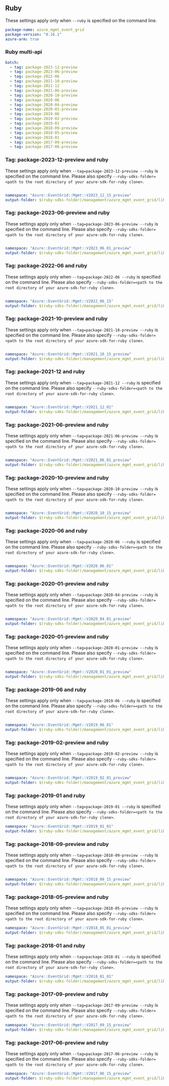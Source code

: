 ## Ruby

These settings apply only when `--ruby` is specified on the command line.

``` yaml
package-name: azure_mgmt_event_grid
package-version: "0.16.1"
azure-arm: true
```

### Ruby multi-api

``` yaml $(ruby) && $(multiapi)
batch:
  - tag: package-2023-12-preview
  - tag: package-2023-06-preview
  - tag: package-2022-06
  - tag: package-2021-10-preview
  - tag: package-2021-12
  - tag: package-2021-06-preview
  - tag: package-2020-10-preview
  - tag: package-2020-06
  - tag: package-2020-04-preview
  - tag: package-2020-01-preview
  - tag: package-2019-06
  - tag: package-2019-02-preview
  - tag: package-2019-01
  - tag: package-2018-09-preview
  - tag: package-2018-05-preview
  - tag: package-2018-01
  - tag: package-2017-09-preview
  - tag: package-2017-06-preview
```
### Tag: package-2023-12-preview and ruby
These settings apply only when `--tag=package-2023-12-preview --ruby` is specified on the command line.
Please also specify `--ruby-sdks-folder=<path to the root directory of your azure-sdk-for-ruby clone>`.

``` yaml $(tag) == 'package-2023-12-preview' && $(ruby)

namespace: "Azure::EventGrid::Mgmt::V2023_12_15_preview"
output-folder: $(ruby-sdks-folder)/management/azure_mgmt_event_grid/lib
```

### Tag: package-2023-06-preview and ruby
These settings apply only when `--tag=package-2023-06-preview --ruby` is specified on the command line.
Please also specify `--ruby-sdks-folder=<path to the root directory of your azure-sdk-for-ruby clone>`.

``` yaml $(tag) == 'package-2023-06-preview' && $(ruby)

namespace: "Azure::EventGrid::Mgmt::V2023_06_01_preview"
output-folder: $(ruby-sdks-folder)/management/azure_mgmt_event_grid/lib
```

### Tag: package-2022-06 and ruby
These settings apply only when `--tag=package-2022-06 --ruby` is specified on the command line.
Please also specify `--ruby-sdks-folder=<path to the root directory of your azure-sdk-for-ruby clone>`.

``` yaml $(tag) == 'package-2022-06' && $(ruby)

namespace: "Azure::EventGrid::Mgmt::V2022_06_15"
output-folder: $(ruby-sdks-folder)/management/azure_mgmt_event_grid/lib
```

### Tag: package-2021-10-preview and ruby
These settings apply only when `--tag=package-2021-10-preview --ruby` is specified on the command line.
Please also specify `--ruby-sdks-folder=<path to the root directory of your azure-sdk-for-ruby clone>`.

``` yaml $(tag) == 'package-2021-10-preview' && $(ruby)

namespace: "Azure::EventGrid::Mgmt::V2021_10_15_preview"
output-folder: $(ruby-sdks-folder)/management/azure_mgmt_event_grid/lib
```

### Tag: package-2021-12 and ruby
These settings apply only when `--tag=package-2021-12 --ruby` is specified on the command line.
Please also specify `--ruby-sdks-folder=<path to the root directory of your azure-sdk-for-ruby clone>`.

``` yaml $(tag) == 'package-2021-12' && $(ruby)

namespace: "Azure::EventGrid::Mgmt::V2021_12_01"
output-folder: $(ruby-sdks-folder)/management/azure_mgmt_event_grid/lib
```

### Tag: package-2021-06-preview and ruby
These settings apply only when `--tag=package-2021-06-preview --ruby` is specified on the command line.
Please also specify `--ruby-sdks-folder=<path to the root directory of your azure-sdk-for-ruby clone>`.

``` yaml $(tag) == 'package-2021-06-preview' && $(ruby)

namespace: "Azure::EventGrid::Mgmt::V2021_06_01_preview"
output-folder: $(ruby-sdks-folder)/management/azure_mgmt_event_grid/lib
```

### Tag: package-2020-10-preview and ruby
These settings apply only when `--tag=package-2020-10-preview --ruby` is specified on the command line.
Please also specify `--ruby-sdks-folder=<path to the root directory of your azure-sdk-for-ruby clone>`.

``` yaml $(tag) == 'package-2020-10-preview' && $(ruby)

namespace: "Azure::EventGrid::Mgmt::V2020_10_15_preview"
output-folder: $(ruby-sdks-folder)/management/azure_mgmt_event_grid/lib
```


### Tag: package-2020-06 and ruby
These settings apply only when `--tag=package-2020-06 --ruby` is specified on the command line.
Please also specify `--ruby-sdks-folder=<path to the root directory of your azure-sdk-for-ruby clone>`.

``` yaml $(tag) == 'package-2020-06' && $(ruby)

namespace: "Azure::EventGrid::Mgmt::V2020_06_01"
output-folder: $(ruby-sdks-folder)/management/azure_mgmt_event_grid/lib
```

### Tag: package-2020-01-preview and ruby
These settings apply only when `--tag=package-2020-04-preview --ruby` is specified on the command line.
Please also specify `--ruby-sdks-folder=<path to the root directory of your azure-sdk-for-ruby clone>`.

``` yaml $(tag) == 'package-2020-04-preview' && $(ruby)

namespace: "Azure::EventGrid::Mgmt::V2020_04_01_preview"
output-folder: $(ruby-sdks-folder)/management/azure_mgmt_event_grid/lib
```

### Tag: package-2020-01-preview and ruby
These settings apply only when `--tag=package-2020-01-preview --ruby` is specified on the command line.
Please also specify `--ruby-sdks-folder=<path to the root directory of your azure-sdk-for-ruby clone>`.

``` yaml $(tag) == 'package-2020-01-preview' && $(ruby)

namespace: "Azure::EventGrid::Mgmt::V2020_01_01_preview"
output-folder: $(ruby-sdks-folder)/management/azure_mgmt_event_grid/lib
```

### Tag: package-2019-06 and ruby
These settings apply only when `--tag=package-2019-06 --ruby` is specified on the command line.
Please also specify `--ruby-sdks-folder=<path to the root directory of your azure-sdk-for-ruby clone>`.

``` yaml $(tag) == 'package-2019-06' && $(ruby)

namespace: "Azure::EventGrid::Mgmt::V2019_06_01"
output-folder: $(ruby-sdks-folder)/management/azure_mgmt_event_grid/lib
```

### Tag: package-2019-02-preview and ruby
These settings apply only when `--tag=package-2019-02-preview --ruby` is specified on the command line.
Please also specify `--ruby-sdks-folder=<path to the root directory of your azure-sdk-for-ruby clone>`.

``` yaml $(tag) == 'package-2019-02-preview' && $(ruby)

namespace: "Azure::EventGrid::Mgmt::V2019_02_01_preview"
output-folder: $(ruby-sdks-folder)/management/azure_mgmt_event_grid/lib
```

### Tag: package-2019-01 and ruby

These settings apply only when `--tag=package-2019-01 --ruby` is specified on the command line.
Please also specify `--ruby-sdks-folder=<path to the root directory of your azure-sdk-for-ruby clone>`.

``` yaml $(tag) == 'package-2019-01' && $(ruby)
namespace: "Azure::EventGrid::Mgmt::V2019_01_01"
output-folder: $(ruby-sdks-folder)/management/azure_mgmt_event_grid/lib
```

### Tag: package-2018-09-preview and ruby 
These settings apply only when `--tag=package-2018-09-preview --ruby` is specified on the command line. 
Please also specify `--ruby-sdks-folder=<path to the root directory of your azure-sdk-for-ruby clone>`. 

``` yaml $(tag) == 'package-2018-09-preview' && $(ruby) 

namespace: "Azure::EventGrid::Mgmt::V2018_09_15_preview" 
output-folder: $(ruby-sdks-folder)/management/azure_mgmt_event_grid/lib 
```

### Tag: package-2018-05-preview and ruby

These settings apply only when `--tag=package-2018-05-preview --ruby` is specified on the command line.
Please also specify `--ruby-sdks-folder=<path to the root directory of your azure-sdk-for-ruby clone>`.

``` yaml $(tag) == 'package-2018-05-preview' && $(ruby)
namespace: "Azure::EventGrid::Mgmt::V2018_05_01_preview"
output-folder: $(ruby-sdks-folder)/management/azure_mgmt_event_grid/lib
```

### Tag: package-2018-01 and ruby

These settings apply only when `--tag=package-2018-01 --ruby` is specified on the command line.
Please also specify `--ruby-sdks-folder=<path to the root directory of your azure-sdk-for-ruby clone>`.

``` yaml $(tag) == 'package-2018-01' && $(ruby)
namespace: "Azure::EventGrid::Mgmt::V2018_01_01"
output-folder: $(ruby-sdks-folder)/management/azure_mgmt_event_grid/lib
```

### Tag: package-2017-09-preview and ruby

These settings apply only when `--tag=package-2017-09-preview --ruby` is specified on the command line.
Please also specify `--ruby-sdks-folder=<path to the root directory of your azure-sdk-for-ruby clone>`.

``` yaml $(tag) == 'package-2017-09-preview' && $(ruby)
namespace: "Azure::EventGrid::Mgmt::V2017_09_15_preview"
output-folder: $(ruby-sdks-folder)/management/azure_mgmt_event_grid/lib
```

### Tag: package-2017-06-preview and ruby

These settings apply only when `--tag=package-2017-06-preview --ruby` is specified on the command line.
Please also specify `--ruby-sdks-folder=<path to the root directory of your azure-sdk-for-ruby clone>`.

``` yaml $(tag) == 'package-2017-06-preview' && $(ruby)
namespace: "Azure::EventGrid::Mgmt::V2017_06_15_preview"
output-folder: $(ruby-sdks-folder)/management/azure_mgmt_event_grid/lib
```
